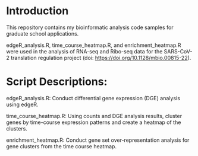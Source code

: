 # Introduction
This repository contains my bioinformatic analysis code samples for graduate school applications. 

edgeR_analysis.R, time_course_heatmap.R, and enrichment_heatmap.R were used in the analysis of RNA-seq and Ribo-seq data for the SARS-CoV-2 translation regulation project (doi: https://doi.org/10.1128/mbio.00815-22).


# Script Descriptions:

edgeR_analysis.R: 
Conduct differential gene expression (DGE) analysis using edgeR.

time_course_heatmap.R:
Using counts and DGE analysis results, cluster genes by time-course expression patterns and create a heatmap of the clusters.

enrichment_heatmap.R:
Conduct gene set over-representation analysis for gene clusters from the time course heatmap.
